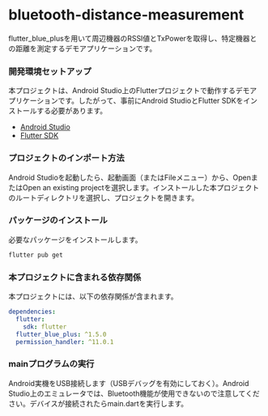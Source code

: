 # bluetooth-distance-measurement
flutter_blue_plusを用いて周辺機器のRSSI値とTxPowerを取得し、特定機器との距離を測定するデモアプリケーションです。

### 開発環境セットアップ
本プロジェクトは、Android Studio上のFlutterプロジェクトで動作するデモアプリケーションです。したがって、事前にAndroid StudioとFlutter SDKをインストールする必要があります。

- [Android Studio](https://developer.android.com/studio?hl=ja)
- [Flutter SDK](https://docs.flutter.dev/install/archive)

### プロジェクトのインポート方法
Android Studioを起動したら、起動画面（またはFileメニュー）から、OpenまたはOpen an existing projectを選択します。インストールした本プロジェクトのルートディレクトリを選択し、プロジェクトを開きます。

### パッケージのインストール
必要なパッケージをインストールします。
```bash
flutter pub get
```

### 本プロジェクトに含まれる依存関係
本プロジェクトには、以下の依存関係が含まれます。
```yaml
dependencies:
  flutter:
    sdk: flutter
  flutter_blue_plus: ^1.5.0
  permission_handler: ^11.0.1
```

### mainプログラムの実行
Android実機をUSB接続します（USBデバッグを有効にしておく）。Android Studio上のエミュレータでは、Bluetooth機能が使用できないので注意してください。デバイスが接続されたらmain.dartを実行します。
